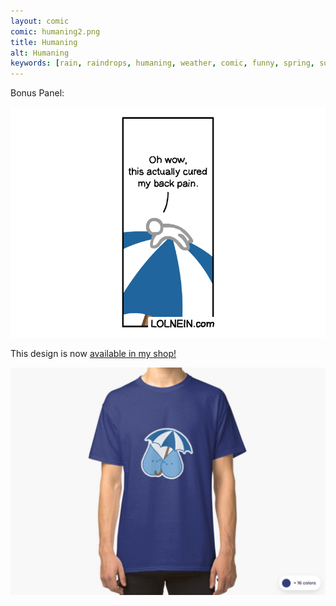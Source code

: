 ```yaml
---
layout: comic
comic: humaning2.png
title: Humaning
alt: Humaning
keywords: [rain, raindrops, humaning, weather, comic, funny, spring, summer, umbrella]
---
```


Bonus Panel:

![Humaning Bonus Panel](/images/humaning_bonus.png)

This design is now [available in my shop!](https://www.redbubble.com/shop/Lolnein)

[![Raindrops Shirt](/images/raindrops_shirt.png)](https://www.redbubble.com/shop/Lolnein)
